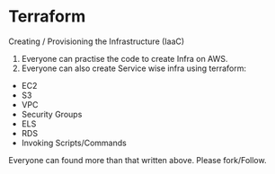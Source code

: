 # Terraform
Creating / Provisioning the Infrastructure (IaaC)
1. Everyone can practise the code to create Infra on AWS.
2. Everyone can also create Service wise infra using terraform:
- EC2
- S3
- VPC
- Security Groups
- ELS
- RDS
- Invoking Scripts/Commands

Everyone can found more than that written above. Please fork/Follow.
